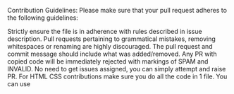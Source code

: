 Contribution Guidelines:
Please make sure that your pull request adheres to the following guidelines:

Strictly ensure the file is in adherence with rules described in issue description.
Pull requests pertaining to grammatical mistakes, removing whitespaces or renaming are highly discouraged.
The pull request and commit message should include what was added/removed.
Any PR with copied code will be immediately rejected with markings of SPAM and INVALID.
No need to get issues assigned, you can simply attempt and raise PR.
For HTML CSS contributions make sure you do all the code in 1 file. You can use <style> tag to add CSS code in the same file or you can use inline CSS.
No changes in README file will be accepted, make sure you don't raise any such PRs.

Special guidelines for Hacktoberfest Participants
Make sure you have registered on Hacktoberfest website before creating PRs.
We will not accept any PR with minor text changes in any file or Readme, kindly avoid doing that.
Happy Hacking!

